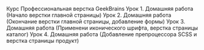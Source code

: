 Курс Профессиональная верстка GeekBrains
Урок 1. Домашняя работа (Начало верстки главной страницы)
Урок 2. Домашняя работа (Окончание верстки главной страницы, добавление формы)
Урок 3. Домашняя работа (Применени иконического шрифта, верстка страницы каталог)
Урок 4. Домашняя работа (Добавление препроцессора SCSS и верстка страницы продукт)

